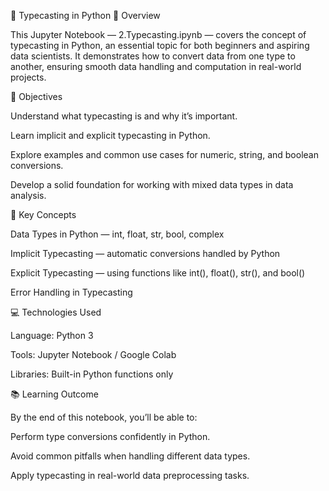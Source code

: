 🧮 Typecasting in Python
📘 Overview

This Jupyter Notebook — 2.Typecasting.ipynb — covers the concept of typecasting in Python, an essential topic for both beginners and aspiring data scientists. It demonstrates how to convert data from one type to another, ensuring smooth data handling and computation in real-world projects.

🎯 Objectives

Understand what typecasting is and why it’s important.

Learn implicit and explicit typecasting in Python.

Explore examples and common use cases for numeric, string, and boolean conversions.

Develop a solid foundation for working with mixed data types in data analysis.

🧠 Key Concepts

Data Types in Python — int, float, str, bool, complex

Implicit Typecasting — automatic conversions handled by Python

Explicit Typecasting — using functions like int(), float(), str(), and bool()

Error Handling in Typecasting

💻 Technologies Used

Language: Python 3

Tools: Jupyter Notebook / Google Colab

Libraries: Built-in Python functions only

📚 Learning Outcome

By the end of this notebook, you’ll be able to:

Perform type conversions confidently in Python.

Avoid common pitfalls when handling different data types.

Apply typecasting in real-world data preprocessing tasks.
